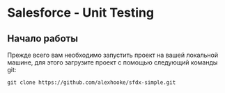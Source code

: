 # Salesforce - Unit Testing

## Начало работы

Прежде всего вам необходимо запустить проект на вашей локальной машине, для этого загрузите проект
с помощью следующий команды git:

    git clone https://github.com/alexhooke/sfdx-simple.git
    
